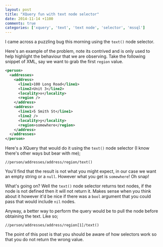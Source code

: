 ```yaml
---
layout: post
title: "XQuery fun with text node selector"
date: 2014-11-14 +1100
comments: true
categories: ['xquery', 'text', 'text node', 'selector', 'mssql']
---
```


I came across a puzzling bug this morning using the `text()` node selector.

Here's an example of the problem, note its contrived and is only used to help highlight the behaviour that we are observing. Take the following snippet of XML, say we want to grab the first `region` value.

```xml
<person>
  <addresses>
    <address>
      <line1>100 Long Road</line1>
      <line2>Unit 3</line2>
      <locality>x</locality>
      <region />
    </address>
    <address>
      <line1>5 Smith St</line1>
      <line2 />
      <locality>y</locality>
      <region>somewhere</region>
    </address>
  </addresses>
</person>

```

Here's a XQuery that would do it using the `text()` node selector (I know there's other ways but bear with me);

```xquery
//person/addresses/address/region/text()
```

You'll find that the result is not what you might expect, in our case we want an empty string or a `null`. However what you get is `somewhere`! Oh snap!

What's going on? Well the `text()` node selector returns text nodes, if the node is not defined then it will not return it. Makes sense when you think about it however it'd be nice if there was a `bool` argument that you could pass that would include `nil` nodes.

Anyway, a better way to perform the query would be to pull the node before obtaining the text. Like so;

```xquery
//person/addresses/address/region[1]/text()
```

The point of this post is that you should be aware of how selectors work so that you do not return the wrong value. 
